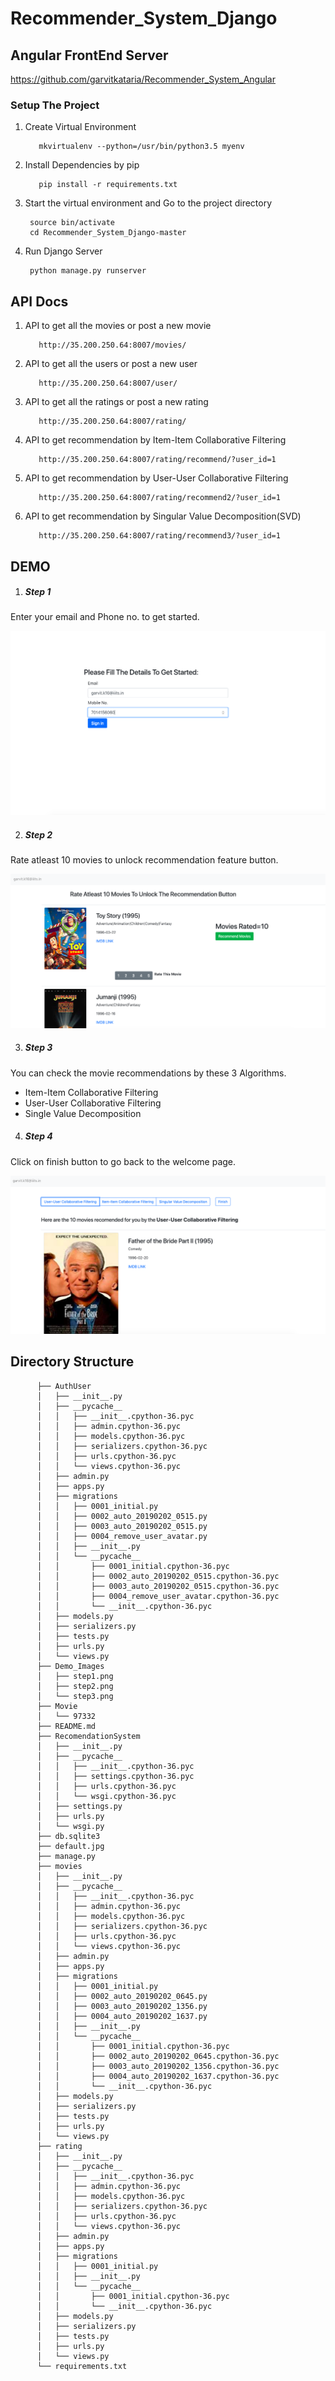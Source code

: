 # Recommender_System_Django


## Angular FrontEnd Server
https://github.com/garvitkataria/Recommender_System_Angular

### Setup The Project

1. Create Virtual Environment
          
          mkvirtualenv --python=/usr/bin/python3.5 myenv
     
2. Install Dependencies by pip

          pip install -r requirements.txt

3. Start the virtual environment and Go to the project directory

        source bin/activate
        cd Recommender_System_Django-master
    
4. Run Django Server

        python manage.py runserver
        
## API Docs
1. API to get all the movies or post a new movie

          http://35.200.250.64:8007/movies/

2. API to get all the users or post a new user
          
          http://35.200.250.64:8007/user/
          
3. API to get all the ratings or post a new rating
          
          http://35.200.250.64:8007/rating/
          
4. API to get recommendation by Item-Item Collaborative Filtering
          
          http://35.200.250.64:8007/rating/recommend/?user_id=1
          
5. API to get recommendation by User-User Collaborative Filtering
           
          http://35.200.250.64:8007/rating/recommend2/?user_id=1

6. API to get recommendation by Singular Value Decomposition(SVD)
          
          http://35.200.250.64:8007/rating/recommend3/?user_id=1


## DEMO
1. <h5>Step 1</h5>
Enter your email and Phone no. to get started.

![alt text](https://github.com/garvitkataria/Recommender_System_Django/blob/master/Demo_Images/step1.png)

2. <h5>Step 2</h5>
Rate atleast 10 movies to unlock recommendation feature button.

![alt text](https://github.com/garvitkataria/Recommender_System_Django/blob/master/Demo_Images/step2.png)

3. <h5>Step 3</h5>
You can check the movie recommendations by these 3 Algorithms.
<ul>
<li> Item-Item Collaborative Filtering</li>
<li> User-User Collaborative Filtering</li>
<li> Single Value Decomposition</li>
</ul>

4. <h5>Step 4</h5>
Click on finish button to go back to the welcome page.

![alt text](https://github.com/garvitkataria/Recommender_System_Django/blob/master/Demo_Images/step3.png)



## Directory Structure

          ├── AuthUser
          │   ├── __init__.py
          │   ├── __pycache__
          │   │   ├── __init__.cpython-36.pyc
          │   │   ├── admin.cpython-36.pyc
          │   │   ├── models.cpython-36.pyc
          │   │   ├── serializers.cpython-36.pyc
          │   │   ├── urls.cpython-36.pyc
          │   │   └── views.cpython-36.pyc
          │   ├── admin.py
          │   ├── apps.py
          │   ├── migrations
          │   │   ├── 0001_initial.py
          │   │   ├── 0002_auto_20190202_0515.py
          │   │   ├── 0003_auto_20190202_0515.py
          │   │   ├── 0004_remove_user_avatar.py
          │   │   ├── __init__.py
          │   │   └── __pycache__
          │   │       ├── 0001_initial.cpython-36.pyc
          │   │       ├── 0002_auto_20190202_0515.cpython-36.pyc
          │   │       ├── 0003_auto_20190202_0515.cpython-36.pyc
          │   │       ├── 0004_remove_user_avatar.cpython-36.pyc
          │   │       └── __init__.cpython-36.pyc
          │   ├── models.py
          │   ├── serializers.py
          │   ├── tests.py
          │   ├── urls.py
          │   └── views.py
          ├── Demo_Images
          │   ├── step1.png
          │   ├── step2.png
          │   └── step3.png
          ├── Movie
          │   └── 97332
          ├── README.md
          ├── RecomendationSystem
          │   ├── __init__.py
          │   ├── __pycache__
          │   │   ├── __init__.cpython-36.pyc
          │   │   ├── settings.cpython-36.pyc
          │   │   ├── urls.cpython-36.pyc
          │   │   └── wsgi.cpython-36.pyc
          │   ├── settings.py
          │   ├── urls.py
          │   └── wsgi.py
          ├── db.sqlite3
          ├── default.jpg
          ├── manage.py
          ├── movies
          │   ├── __init__.py
          │   ├── __pycache__
          │   │   ├── __init__.cpython-36.pyc
          │   │   ├── admin.cpython-36.pyc
          │   │   ├── models.cpython-36.pyc
          │   │   ├── serializers.cpython-36.pyc
          │   │   ├── urls.cpython-36.pyc
          │   │   └── views.cpython-36.pyc
          │   ├── admin.py
          │   ├── apps.py
          │   ├── migrations
          │   │   ├── 0001_initial.py
          │   │   ├── 0002_auto_20190202_0645.py
          │   │   ├── 0003_auto_20190202_1356.py
          │   │   ├── 0004_auto_20190202_1637.py
          │   │   ├── __init__.py
          │   │   └── __pycache__
          │   │       ├── 0001_initial.cpython-36.pyc
          │   │       ├── 0002_auto_20190202_0645.cpython-36.pyc
          │   │       ├── 0003_auto_20190202_1356.cpython-36.pyc
          │   │       ├── 0004_auto_20190202_1637.cpython-36.pyc
          │   │       └── __init__.cpython-36.pyc
          │   ├── models.py
          │   ├── serializers.py
          │   ├── tests.py
          │   ├── urls.py
          │   └── views.py
          ├── rating
          │   ├── __init__.py
          │   ├── __pycache__
          │   │   ├── __init__.cpython-36.pyc
          │   │   ├── admin.cpython-36.pyc
          │   │   ├── models.cpython-36.pyc
          │   │   ├── serializers.cpython-36.pyc
          │   │   ├── urls.cpython-36.pyc
          │   │   └── views.cpython-36.pyc
          │   ├── admin.py
          │   ├── apps.py
          │   ├── migrations
          │   │   ├── 0001_initial.py
          │   │   ├── __init__.py
          │   │   └── __pycache__
          │   │       ├── 0001_initial.cpython-36.pyc
          │   │       └── __init__.cpython-36.pyc
          │   ├── models.py
          │   ├── serializers.py
          │   ├── tests.py
          │   ├── urls.py
          │   └── views.py
          └── requirements.txt
